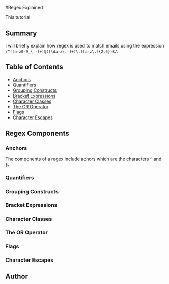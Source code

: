 #Regex Explained

This tutorial 

## Summary

I will briefly explain how regex is used to match emails using the expression `/^([a-z0-9_\.-]+)@([\da-z\.-]+)\.([a-z\.]{2,6})$/`.

<!-- Briefly summarize the regex you will be describing and what you will explain. Include a code snippet of the regex. Replace this text with your summary. -->

## Table of Contents

- [Anchors](#anchors)
- [Quantifiers](#quantifiers)
- [Grouping Constructs](#grouping-constructs)
- [Bracket Expressions](#bracket-expressions)
- [Character Classes](#character-classes)
- [The OR Operator](#the-or-operator)
- [Flags](#flags)
- [Character Escapes](#character-escapes)

## Regex Components

### Anchors

The components of a regex include achors which are the characters `^` and `$`.

### Quantifiers

### Grouping Constructs

### Bracket Expressions

### Character Classes

### The OR Operator

### Flags

### Character Escapes

## Author

<!-- A short section about the author with a link to the author's GitHub profile (replace with your information and a link to your profile) -->
